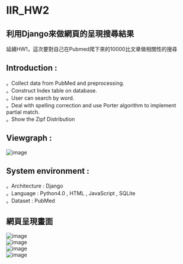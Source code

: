 # IIR_HW2

## 利用Django來做網頁的呈現搜尋結果
延續HW1，這次要對自己在Pubmed爬下來的10000比文章做相關性的搜尋  

## Introduction : 
。Collect data from PubMed and preprocessing.  
。Construct Index table on database.  
。User can search by word.  
。Deal with spelling correction and use Porter algorithm to implement partial match.  
。Show the Zipf Distribution  

## Viewgraph :
![image](https://drive.google.com/uc?export=view&id=18VHjB-oWxZjOxcx8AFnIoe6gjtov1SKC)  

## System environment :
。Architecture : Django  
。Language : Python4.0 , HTML , JavaScript , SQLite  
。Dataset : PubMed  

## 網頁呈現畫面 
![image](https://drive.google.com/uc?export=view&id=1Jk0Nn7PMb3eSQDehdPWr8M0uIB7OZi9P)  
![image](https://drive.google.com/uc?export=view&id=1TSmgfZOPi3Yu7XmS0T0z2iuBSxIwOgDV)  
![image](https://drive.google.com/uc?export=view&id=1sKoAbHJOcQAP8Wlmpptm1N521ABPAdMi)  
![image](https://drive.google.com/uc?export=view&id=1s2nQzGeA67BnInF3NZK-AHA9eZloWWju)  


